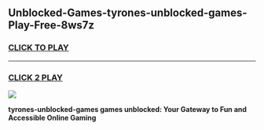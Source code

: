 
## Unblocked-Games-tyrones-unblocked-games-Play-Free-8ws7z
<h3>
<a href="https://premium76.site?title=tyrones-unblocked-games&ref=23A">CLICK TO PLAY</a></h3>
<hr>

<h3>
<a href="https://premium76.site?title=tyrones-unblocked-games&ref=23A">CLICK 2 PLAY</a>
  
</h3>

<a href="https://premium76.site?title=tyrones-unblocked-games&ref=23A"><img src="https://clearcache.store/games.png"></a>


**tyrones-unblocked-games games unblocked: Your Gateway to Fun and Accessible Online Gaming**
